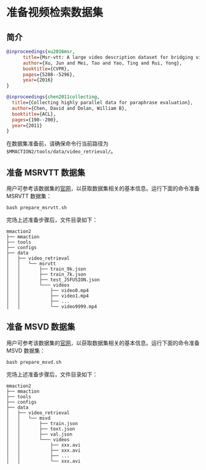 # 准备视频检索数据集

## 简介

<!-- [DATASET] -->

```BibTeX
@inproceedings{xu2016msr,
      title={Msr-vtt: A large video description dataset for bridging video and language},
      author={Xu, Jun and Mei, Tao and Yao, Ting and Rui, Yong},
      booktitle={CVPR},
      pages={5288--5296},
      year={2016}
}
```

```BibTeX
@inproceedings{chen2011collecting,
  title={Collecting highly parallel data for paraphrase evaluation},
  author={Chen, David and Dolan, William B},
  booktitle={ACL},
  pages={190--200},
  year={2011}
}
```

在数据集准备前，请确保命令行当前路径为 `$MMACTION2/tools/data/video_retrieval/`。

## 准备 MSRVTT 数据集

用户可参考该数据集的[官网](https://www.microsoft.com/en-us/research/publication/msr-vtt-a-large-video-description-dataset-for-bridging-video-and-language/)，以获取数据集相关的基本信息。运行下面的命令准备 MSRVTT 数据集：

```shell
bash prepare_msrvtt.sh
```

完场上述准备步骤后，文件目录如下：

```
mmaction2
├── mmaction
├── tools
├── configs
├── data
│   ├── video_retrieval
│   │   └── msrvtt
│   │       ├── train_9k.json
│   │       ├── train_7k.json
│   │       ├── test_JSFUSION.json
│   │       └─── videos
│   │           ├── video0.mp4
│   │           ├── video1.mp4
│   │           ├── ...
│   │           └── video9999.mp4
```

## 准备 MSVD 数据集

用户可参考该数据集的[官网](https://www.cs.utexas.edu/users/ml/clamp/videoDescription/)，以获取数据集相关的基本信息。运行下面的命令准备 MSVD 数据集：

```shell
bash prepare_msvd.sh
```

完场上述准备步骤后，文件目录如下：

```
mmaction2
├── mmaction
├── tools
├── configs
├── data
│   ├── video_retrieval
│   │   └── msvd
│   │       ├── train.json
│   │       ├── text.json
│   │       ├── val.json
│   │       └─── videos
│   │           ├── xxx.avi
│   │           ├── xxx.avi
│   │           ├── ...
│   │           └── xxx.avi
```
